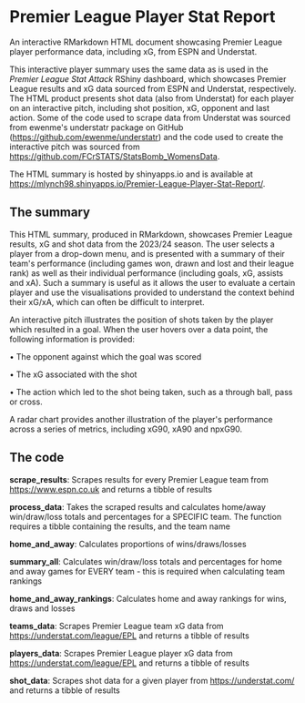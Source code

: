# Premier League Player Stat Report
An interactive RMarkdown HTML document showcasing Premier League player performance data, including xG, from ESPN and Understat. 

This interactive player summary uses the same data as is used in the _Premier League Stat Attack_ RShiny dashboard, which showcases Premier League results and xG data sourced from ESPN and Understat, respectively. The HTML product presents shot data (also from Understat) for each player on an interactive pitch, including shot position, xG, opponent and last action. Some of the code used to scrape data from Understat was sourced from ewenme's understatr package on GitHub (https://github.com/ewenme/understatr) and the code used to create the interactive pitch was sourced from https://github.com/FCrSTATS/StatsBomb_WomensData.

The HTML summary is hosted by shinyapps.io and is available at https://mlynch98.shinyapps.io/Premier-League-Player-Stat-Report/.

## The summary

This HTML summary, produced in RMarkdown, showcases Premier League results, xG and shot data from the 2023/24 season. The user selects a player from a drop-down menu, and is presented with a summary of their team's performance (including games won, drawn and lost and their league rank) as well as their individual performance (including goals, xG, assists and xA). Such a summary is useful as it allows the user to evaluate a certain player and use the visualisations provided to understand the context behind their xG/xA, which can often be difficult to interpret.

An interactive pitch illustrates the position of shots taken by the player which resulted in a goal. When the user hovers over a data point, the following information is provided:

•	The opponent against which the goal was scored

• The xG associated with the shot

• The action which led to the shot being taken, such as a through ball, pass or cross.

A radar chart provides another illustration of the player's performance across a series of metrics, including xG90, xA90 and npxG90.

## The code

**scrape_results**:
Scrapes results for every Premier League team from https://www.espn.co.uk and returns a tibble of results

**process_data**:
Takes the scraped results and calculates home/away win/draw/loss totals and percentages for a SPECIFIC team. The function requires a tibble containing the results, and the team name

**home_and_away**:
Calculates proportions of wins/draws/losses

**summary_all**:
Calculates win/draw/loss totals and percentages for home and away games for EVERY team - this is required when calculating team rankings

**home_and_away_rankings**:
Calculates home and away rankings for wins, draws and losses

**teams_data**:
Scrapes Premier League team xG data from https://understat.com/league/EPL and returns a tibble of results

**players_data**:
Scrapes Premier League player xG data from https://understat.com/league/EPL and returns a tibble of results

**shot_data**:
Scrapes shot data for a given player from https://understat.com/ and returns a tibble of results
